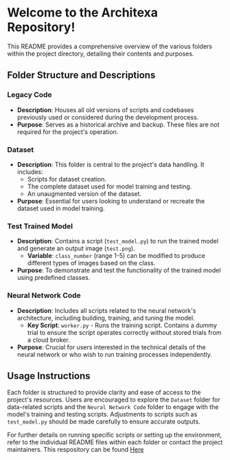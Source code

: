 # Welcome to the Architexa Repository!

This README provides a comprehensive overview of the various folders within the project directory, detailing their contents and purposes.

## Folder Structure and Descriptions

### Legacy Code
- **Description**: Houses all old versions of scripts and codebases previously used or considered during the development process.
- **Purpose**: Serves as a historical archive and backup. These files are not required for the project's operation.

### Dataset
- **Description**: This folder is central to the project's data handling. It includes:
  - Scripts for dataset creation.
  - The complete dataset used for model training and testing.
  - An unaugmented version of the dataset.
- **Purpose**: Essential for users looking to understand or recreate the dataset used in model training.

### Test Trained Model
- **Description**: Contains a script (`test_model.py`) to run the trained model and generate an output image (`test.png`).
  - **Variable**: `class_number` (range 1-5) can be modified to produce different types of images based on the class.
- **Purpose**: To demonstrate and test the functionality of the trained model using predefined classes.

### Neural Network Code
- **Description**: Includes all scripts related to the neural network's architecture, including building, training, and tuning the model.
  - **Key Script**: `worker.py` - Runs the training script. Contains a dummy trial to ensure the script operates correctly without stored trials from a cloud broker.
- **Purpose**: Crucial for users interested in the technical details of the neural network or who wish to run training processes independently.

## Usage Instructions

Each folder is structured to provide clarity and ease of access to the project's resources. Users are encouraged to explore the `Dataset` folder for data-related scripts and the `Neural Network Code` folder to engage with the model's training and testing scripts. Adjustments to scripts such as `test_model.py` should be made carefully to ensure accurate outputs.

For further details on running specific scripts or setting up the environment, refer to the individual README files within each folder or contact the project maintainers.
This respository can be found [Here](https://github.com/MatthewPaver/208-Project)

